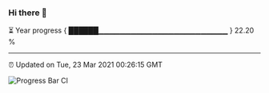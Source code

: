 ### Hi there 👋

⏳ Year progress { ██████▁▁▁▁▁▁▁▁▁▁▁▁▁▁▁▁▁▁▁▁▁▁▁▁ } 22.20 %

---

⏰ Updated on Tue, 23 Mar 2021 00:26:15 GMT

![Progress Bar CI](https://github.com/liununu/liununu/workflows/Progress%20Bar%20CI/badge.svg)
